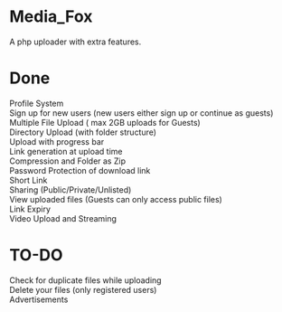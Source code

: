 # Media_Fox
A php uploader with extra features.

# Done
Profile System  
Sign up for new users (new users either sign up or continue as guests)  
Multiple File Upload ( max 2GB uploads for Guests)  
Directory Upload (with folder structure)  
Upload with progress bar  
Link generation at upload time  
Compression and Folder as Zip  
Password Protection of download link  
Short Link  
Sharing (Public/Private/Unlisted)    
View uploaded files (Guests can only access public files)  
Link Expiry  
Video Upload and Streaming  

# TO-DO
Check for duplicate files while uploading  
Delete your files (only registered users)  
Advertisements  
